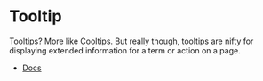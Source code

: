 # Tooltip #

Tooltips? More like Cooltips. But really though, tooltips are nifty for displaying extended information for a term or action on a page.

* [Docs](http://foundation.zurb.com/sites/docs/tooltip.html)

